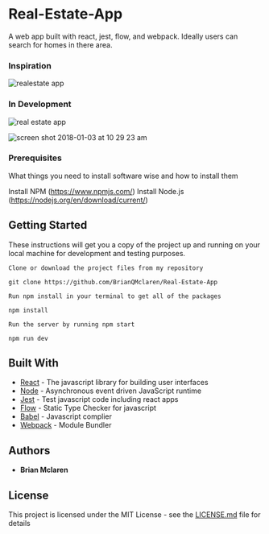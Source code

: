 # Real-Estate-App

A web app built with react, jest, flow, and webpack. Ideally users can search
for homes in there area.

### Inspiration

![realestate app](https://user-images.githubusercontent.com/19230394/33793001-2b982b32-dc7d-11e7-99a6-7c7ae977d836.jpg)

### In Development

![real estate app](https://user-images.githubusercontent.com/19230394/33792990-df5d11b0-dc7c-11e7-82db-be56b21df772.png)

![screen shot 2018-01-03 at 10 29 23 am](https://user-images.githubusercontent.com/19230394/34526652-1e918d72-f071-11e7-9e82-ce40501fc722.png)

### Prerequisites

What things you need to install software wise and how to install them

Install NPM (https://www.npmjs.com/) Install Node.js
(https://nodejs.org/en/download/current/)

## Getting Started

These instructions will get you a copy of the project up and running on your
local machine for development and testing purposes.

```
Clone or download the project files from my repository

git clone https://github.com/BrianQMclaren/Real-Estate-App

Run npm install in your terminal to get all of the packages

npm install

Run the server by running npm start

npm run dev
```

## Built With

* [React](https://reactjs.org/docs/hello-world.html) - The javascript library
  for building user interfaces
* [Node](https://nodejs.org/en/about/) - Asynchronous event driven JavaScript
  runtime
* [Jest](https://facebook.github.io/jest/) - Test javascript code including
  react apps
* [Flow](https://flow.org/) - Static Type Checker for javascript
* [Babel](http://babeljs.io/) - Javascript complier
* [Webpack](https://webpack.github.io/) - Module Bundler

## Authors

* **Brian Mclaren**

## License

This project is licensed under the MIT License - see the
[LICENSE.md](LICENSE.md) file for details
